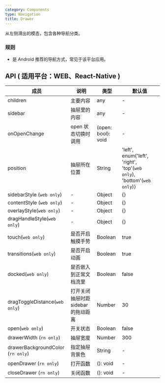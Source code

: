 ```yaml
---
category: Components
type: Navigation
title: Drawer
---
```



从左侧滑出的模态，包含各种导航分类。

### 规则
- 是 Android 推荐的导航方式，常见于该平台应用。


## API ( 适用平台：WEB、React-Native )

| 成员        | 说明           | 类型      | 默认值       |
|------------|----------------|--------------------|--------------|
| children | 主要内容 | any | - |
| sidebar | 抽屉里的内容 | any | - |
| onOpenChange | open 状态切换时调用 | (open: bool): void | - |
| position | 抽屉所在位置 | String | 'left', enum{'left', 'right', 'top'(`web only`), 'bottom'(`web only`)} |
| sidebarStyle (`web only`)| - | Object | {} |
| contentStyle (`web only`) | - | Object | {} |
| overlayStyle(`web only`) | - | Object | {} |
| dragHandleStyle(`web only`) | - | Object | {} |
| touch(`web only`) | 是否开启触摸手势 | Boolean | true |
| transitions(`web only`) | 是否开启动画 | Boolean | true |
| docked(`web only`) | 是否嵌入到正常文档流里 | Boolean | false |
| dragToggleDistance(`web only`) | 打开关闭抽屉时距 sidebar 的拖动距离 | Number | 30 |
| open(`web only`) | 开关状态 | Boolean | false |
| drawerWidth (`rn only`) | 抽屉宽度 | Number | 300 |
| drawerBackgroundColor (`rn only`) | 指定抽屉背景色 | String | - |
| openDrawer (`rn only`) | 打开函数 | (): void | - |
| closeDrawer (`rn only`) | 关闭函数 | (): void | - |
